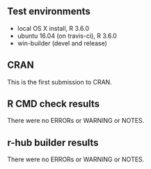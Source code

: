 ## Test environments
* local OS X install, R 3.6.0
* ubuntu 16.04 (on travis-ci), R 3.6.0
* win-builder (devel and release)

## CRAN
This is the first submission to CRAN. 

## R CMD check results
There were no ERRORs or WARNING or NOTES.

## r-hub builder results
There were no ERRORs or WARNING or NOTES.